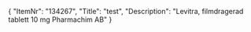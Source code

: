 {
  "ItemNr": "134267",
  "Title": "test",
  "Description": "Levitra, filmdragerad tablett 10 mg Pharmachim AB"
}